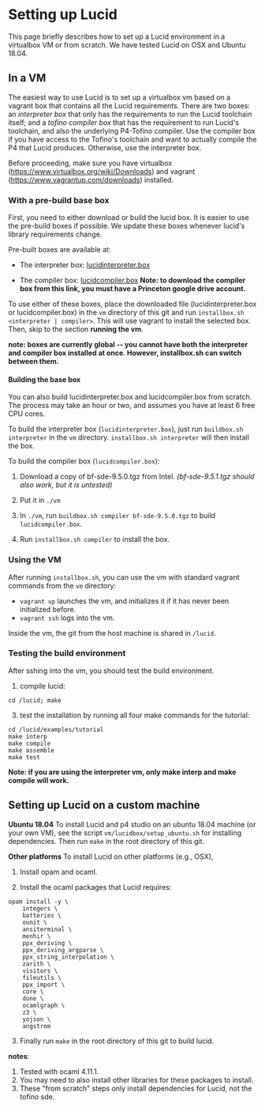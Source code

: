 # Setting up Lucid

This page briefly describes how to set up a Lucid environment in a virtualbox VM or from scratch. We have tested Lucid on OSX and Ubuntu 18.04. 


## In a VM
The easiest way to use Lucid is to set up a virtualbox vm based on a vagrant box that contains all the Lucid requirements. There are two boxes: an *interpreter box* that only has the requirements to run the Lucid toolchain itself; and a *tofino compiler box* that has the requirement to run Lucid's toolchain, and also the underlying P4-Tofino compiler. Use the compiler box if you have access to the Tofino's toolchain and want to actually compile the P4 that Lucid produces. Otherwise, use the interpreter box. 

Before proceeding, make sure you have virtualbox (https://www.virtualbox.org/wiki/Downloads) and vagrant (https://www.vagrantup.com/downloads) installed. 

### With a pre-build base box

First, you need to either download or build the lucid box. It is easier to use the pre-build boxes if possible. We update these boxes whenever lucid's library requirements change. 

Pre-built boxes are available at: 

- The interpreter box: [lucidinterpreter.box](https://drive.google.com/file/d/1bIQXSOM4vZfL3hcz2JJhXKWxNHTNAtpk/view?usp=sharing)

- The compiler box: [lucidcompiler.box](https://drive.google.com/file/d/1wu8PjGdebsHAlj6JwlX0iWp8IFmkx38j/view?usp=sharing) **Note: to download the compiler box from this link, you must have a Princeton google drive account.**

To use either of these boxes, place the downloaded file (lucidinterpreter.box or lucidcompiler.box) in the ``vm`` directory of this git and run ``installbox.sh <interpreter | compiler>``. This will use vagrant to install the selected box. Then, skip to the section **running the vm**.

**note: boxes are currently global -- you cannot have both the interpreter and compiler box installed at once. However, installbox.sh can switch between them.**


#### Building the base box

You can also build lucidinterpreter.box and lucidcompiler.box from scratch. The process may take an hour or two, and assumes you have at least 6 free CPU cores. 

To build the interpreter box (``lucidinterpreter.box``), just run ``buildbox.sh interpreter`` in the ``vm`` directory. ``installbox.sh interpreter`` will then install the box. 

To build the compiler box (``lucidcompiler.box``): 

1. Download a copy of bf-sde-9.5.0.tgz from Intel. *(bf-sde-9.5.1.tgz should also work, but it is untested)*

2. Put it in ``./vm``

3. In ``./vm``, run ``buildbox.sh compiler bf-sde-9.5.0.tgz`` to build ``lucidcompiler.box``.

4. Run ``installbox.sh compiler`` to install the box.


### Using the VM

After running ``installbox.sh``, you can use the vm with standard vagrant commands from the ``vm`` directory:

- ``vagrant up`` launches the vm, and initializes it if it has never been initialized before. 
- ``vagrant ssh`` logs into the vm.

Inside the vm, the git from the host machine is shared in ``/lucid``. 

### Testing the build environment

After sshing into the vm, you should test the build environment.

1. compile lucid: 
```
cd /lucid; make
```
3. test the installation by running all four make commands for the tutorial: 
```
cd /lucid/examples/tutorial
make interp
make compile
make assemble
make test
```

**Note: if you are using the interpreter vm, only make interp and make compile will work.**


## Setting up Lucid on a custom machine

**Ubuntu 18.04** To install Lucid and p4 studio on an ubuntu 18.04 machine (or your own VM), see the script ``vm/lucidbox/setup_ubuntu.sh`` for installing dependencies. Then run ``make`` in the root directory of this git. 

**Other platforms** To install Lucid on other platforms (e.g., OSX), 

1. Install opam and ocaml. 

2. Install the ocaml packages that Lucid requires: 
```
opam install -y \
    integers \
    batteries \
    ounit \
    ansiterminal \
    menhir \
    ppx_deriving \
    ppx_deriving_argparse \
    ppx_string_interpolation \
    zarith \
    visitors \
    fileutils \
    ppx_import \
    core \
    dune \
    ocamlgraph \
    z3 \
    yojson \
    angstrom
```

3. Finally run ``make`` in the root directory of this git to build lucid.

**notes**: 
1. Tested with ocaml 4.11.1. 
2. You may need to also install other libraries for these packages to install. 
3. These "from scratch" steps only install dependencies for Lucid, not the tofino sde. 
